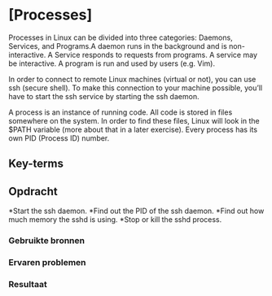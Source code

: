 # [Processes]
Processes in Linux can be divided into three categories: Daemons, Services, and Programs.A daemon runs in the background and is non-interactive. A Service responds to requests from programs. A service may be interactive. A program is run and used by users (e.g. Vim).

In order to connect to remote Linux machines (virtual or not), you can use ssh (secure shell). To make this connection to your machine possible, you’ll have to start the ssh service by starting the ssh daemon.

A process is an instance of running code. All code is stored in files somewhere on the system. In order to find these files, Linux will look in the $PATH variable (more about that in a later exercise). Every process has its own PID (Process ID) number.

## Key-terms


## Opdracht
*Start the ssh daemon.
*Find out the PID of the ssh daemon.
*Find out how much memory the sshd is using.
*Stop or kill the sshd process.


### Gebruikte bronnen


### Ervaren problemen


### Resultaat

